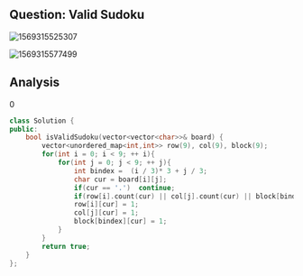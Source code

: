 ## Question: Valid Sudoku

![1569315525307](C:\Users\Administrator\AppData\Roaming\Typora\typora-user-images\1569315525307.png)

![1569315577499](C:\Users\Administrator\AppData\Roaming\Typora\typora-user-images\1569315577499.png)

## Analysis

0

```c++
class Solution {
public:
    bool isValidSudoku(vector<vector<char>>& board) {
        vector<unordered_map<int,int>> row(9), col(9), block(9);
        for(int i = 0; i < 9; ++ i){
            for(int j = 0; j < 9; ++ j){
                int bindex =  (i / 3)* 3 + j / 3;
                char cur = board[i][j];
                if(cur == '.')  continue;
                if(row[i].count(cur) || col[j].count(cur) || block[bindex].count(cur))  return false;
                row[i][cur] = 1;
                col[j][cur] = 1;
                block[bindex][cur] = 1;
            }
        }
        return true;
    }
};
```

